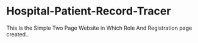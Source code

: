 # Hospital-Patient-Record-Tracer
This Is the Simple Two Page Website in Which Role And Registration page created..
